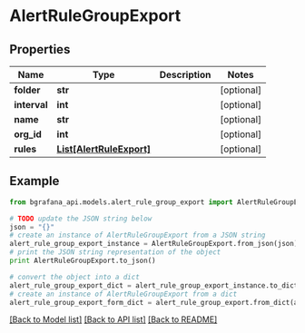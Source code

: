 # AlertRuleGroupExport


## Properties
Name | Type | Description | Notes
------------ | ------------- | ------------- | -------------
**folder** | **str** |  | [optional] 
**interval** | **int** |  | [optional] 
**name** | **str** |  | [optional] 
**org_id** | **int** |  | [optional] 
**rules** | [**List[AlertRuleExport]**](AlertRuleExport.md) |  | [optional] 

## Example

```python
from bgrafana_api.models.alert_rule_group_export import AlertRuleGroupExport

# TODO update the JSON string below
json = "{}"
# create an instance of AlertRuleGroupExport from a JSON string
alert_rule_group_export_instance = AlertRuleGroupExport.from_json(json)
# print the JSON string representation of the object
print AlertRuleGroupExport.to_json()

# convert the object into a dict
alert_rule_group_export_dict = alert_rule_group_export_instance.to_dict()
# create an instance of AlertRuleGroupExport from a dict
alert_rule_group_export_form_dict = alert_rule_group_export.from_dict(alert_rule_group_export_dict)
```
[[Back to Model list]](../README.md#documentation-for-models) [[Back to API list]](../README.md#documentation-for-api-endpoints) [[Back to README]](../README.md)


